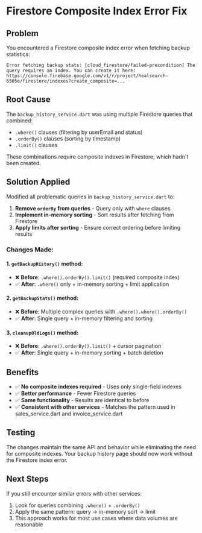 # Firestore Composite Index Error Fix

## Problem
You encountered a Firestore composite index error when fetching backup statistics:
```
Error fetching backup stats: [cloud_firestore/failed-precondition] The query requires an index. You can create it here: https://console.firebase.google.com/v1/r/project/healsearch-6565e/firestore/indexes?create_composite=...
```

## Root Cause
The `backup_history_service.dart` was using multiple Firestore queries that combined:
- `.where()` clauses (filtering by userEmail and status)
- `.orderBy()` clauses (sorting by timestamp)
- `.limit()` clauses

These combinations require composite indexes in Firestore, which hadn't been created.

## Solution Applied
Modified all problematic queries in `backup_history_service.dart` to:

1. **Remove `orderBy` from queries** - Query only with `where` clauses
2. **Implement in-memory sorting** - Sort results after fetching from Firestore
3. **Apply limits after sorting** - Ensure correct ordering before limiting results

### Changes Made:

#### 1. `getBackupHistory()` method:
- ❌ **Before**: `.where().orderBy().limit()` (required composite index)
- ✅ **After**: `.where()` only + in-memory sorting + limit application

#### 2. `getBackupStats()` method:
- ❌ **Before**: Multiple complex queries with `.where().where().orderBy()`
- ✅ **After**: Single query + in-memory filtering and sorting

#### 3. `cleanupOldLogs()` method:
- ❌ **Before**: `.where().orderBy().limit()` + cursor pagination
- ✅ **After**: Single query + in-memory sorting + batch deletion

## Benefits
- ✅ **No composite indexes required** - Uses only single-field indexes
- ✅ **Better performance** - Fewer Firestore queries
- ✅ **Same functionality** - Results are identical to before
- ✅ **Consistent with other services** - Matches the pattern used in sales_service.dart and invoice_service.dart

## Testing
The changes maintain the same API and behavior while eliminating the need for composite indexes. Your backup history page should now work without the Firestore index error.

## Next Steps
If you still encounter similar errors with other services:
1. Look for queries combining `.where()` + `.orderBy()`
2. Apply the same pattern: query → in-memory sort → limit
3. This approach works for most use cases where data volumes are reasonable
